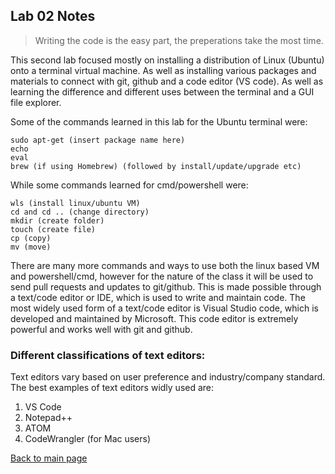 
## Lab 02 Notes

> Writing the code is the easy part, the preperations take the most time.

This second lab focused mostly on installing a distribution of Linux (Ubuntu) onto a terminal virtual machine. As well as installing various packages and materials to connect with git, github and a code editor (VS code). As well as learning the difference and different uses between the terminal and a GUI file explorer. 

Some of the commands learned in this lab for the Ubuntu terminal were:
```console
sudo apt-get (insert package name here)
echo
eval
brew (if using Homebrew) (followed by install/update/upgrade etc)
```

While some commands learned for cmd/powershell were:
```console
wls (install linux/ubuntu VM)
cd and cd .. (change directory)
mkdir (create folder)
touch (create file)
cp (copy)
mv (move)
```

There are many more commands and ways to use both the linux based VM and powershell/cmd, however for the nature of the class it will be used to send pull requests and updates to git/github. This is made possible through a text/code editor or IDE, which is used to write and maintain code. The most widely used form of a text/code editor is Visual Studio code, which is developed and maintained by Microsoft. This code editor is extremely powerful and works well with git and github. 

### Different classifications of text editors:

Text editors vary based on user preference and industry/company standard. The best examples of text editors widly used are:
1. VS Code
2. Notepad++
3. ATOM
4. CodeWrangler (for Mac users)

[Back to main page](README.md)
